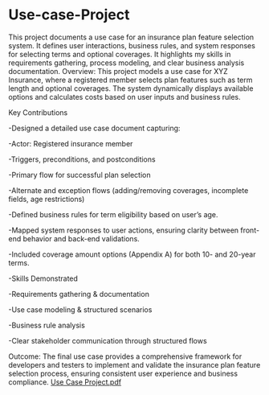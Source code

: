 # Use-case-Project
This project documents a use case for an insurance plan feature selection system. It defines user interactions, business rules, and system responses for selecting terms and optional coverages. It highlights my skills in requirements gathering, process modeling, and clear business analysis documentation.
Overview:
This project models a use case for XYZ Insurance, where a registered member selects plan features such as term length and optional coverages. The system dynamically displays available options and calculates costs based on user inputs and business rules.

Key Contributions

-Designed a detailed use case document capturing:

-Actor: Registered insurance member

-Triggers, preconditions, and postconditions

-Primary flow for successful plan selection

-Alternate and exception flows (adding/removing coverages, incomplete fields, age restrictions)

-Defined business rules for term eligibility based on user’s age.

-Mapped system responses to user actions, ensuring clarity between front-end behavior and back-end validations.

-Included coverage amount options (Appendix A) for both 10- and 20-year terms.

-Skills Demonstrated

-Requirements gathering & documentation

-Use case modeling & structured scenarios

-Business rule analysis

-Clear stakeholder communication through structured flows

Outcome:
The final use case provides a comprehensive framework for developers and testers to implement and validate the insurance plan feature selection process, ensuring consistent user experience and business compliance.
[Use Case Project.pdf](https://github.com/user-attachments/files/22396907/Use.Case.Project.pdf)
